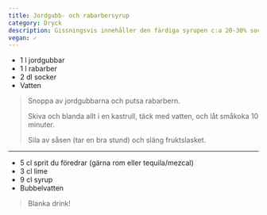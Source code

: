 ```yaml
---
title: Jordgubb- och rabarbersyrup
category: Dryck
description: Gissningsvis innehåller den färdiga syrupen c:a 20-30% socker, så 1 cl sockerlag kan ersättas av 3 cl syrup (använd generöst, det är ju söta drinkar som är hela poängen med den).
vegan: ✓
---
```


- 1 l jordgubbar
- 1 l rabarber
- 2 dl socker
- Vatten

> Snoppa av jordgubbarna och putsa rabarbern.
> 
> Skiva och blanda allt i en kastrull, täck med vatten, och låt småkoka 10 minuter.
> 
> Sila av såsen (tar en bra stund) och släng fruktslasket.

---

- 5 cl sprit du föredrar (gärna rom eller tequila/mezcal)
- 3 cl lime
- 9 cl syrup
- Bubbelvatten

> Blanka drink!